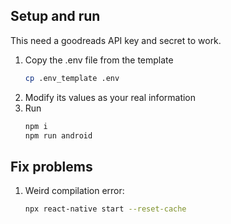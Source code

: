 ## Setup and run
This need a goodreads API key and secret to work.
1. Copy the .env file from the template
    ```bash
    cp .env_template .env
    ```
2. Modify its values as your real information
3. Run
    ```bash
    npm i
    npm run android
    ```

## Fix problems
1. Weird compilation error:
    ```bash
    npx react-native start --reset-cache
    ```
